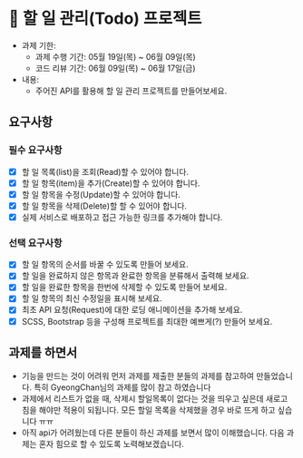 # 📌 할 일 관리(Todo) 프로젝트

- 과제 기한:
  - 과제 수행 기간: 05월 19일(목) ~ 06월 09일(목)
  - 코드 리뷰 기간: 06월 09일(목) ~ 06월 17일(금)
- 내용:
  - 주어진 API를 활용해 할 일 관리 프로젝트를 만들어보세요.

## 요구사항

### 필수 요구사항

- [x] 할 일 목록(list)을 조회(Read)할 수 있어야 합니다.
- [x] 할 일 항목(item)을 추가(Create)할 수 있어야 합니다.
- [x] 할 일 항목을 수정(Update)할 수 있어야 합니다.
- [x] 할 일 항목을 삭제(Delete)할 할 수 있어야 합니다.
- [x] 실제 서비스로 배포하고 접근 가능한 링크를 추가해야 합니다.

### 선택 요구사항

- [x] 할 일 항목의 순서를 바꿀 수 있도록 만들어 보세요.
- [x] 할 일을 완료하지 않은 항목과 완료한 항목을 분류해서 출력해 보세요.
- [x] 할 일을 완료한 항목을 한번에 삭제할 수 있도록 만들어 보세요.
- [x] 할 일 항목의 최신 수정일을 표시해 보세요.
- [x] 최초 API 요청(Request)에 대한 로딩 애니메이션을 추가해 보세요.
- [x] SCSS, Bootstrap 등을 구성해 프로젝트를 최대한 예쁘게(?) 만들어 보세요.

## 과제를 하면서

- 기능을 만드는 것이 어려워 먼저 과제를 제출한 분들의 과제를 참고하여 만들었습니다. 특히 GyeongChan님의 과제를 많이 참고 하였습니다 
- 과제에서 리스트가 없을 때, 삭제시 할일목록이 없다는 것을 띄우고 싶은데 새로고침을 해야만 적용이 되됩니다. 모든 할일 목록을 삭제했을 경우 바로 뜨게 하고 싶습니다 ㅠㅠ
- 아직 api가 어려웠는데 다른 분들이 하신 과제를 보면서 많이 이해했습니다. 다음 과제는 혼자 힘으로 할 수 있도록 노력해보겠습니다. 
